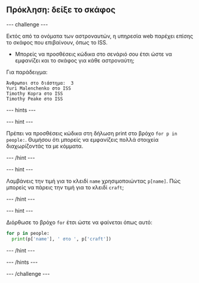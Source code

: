 ## Πρόκληση: δείξε το σκάφος

--- challenge ---

Εκτός από τα ονόματα των αστροναυτών, η υπηρεσία web παρέχει επίσης το σκάφος που επιβαίνουν, όπως το ISS.

+ Μπορείς να προσθέσεις κώδικα στο σενάριό σου έτσι ώστε να εμφανίζει και το σκάφος για κάθε αστροναύτη; 

Για παράδειγμα:

    Άνθρωποι στο διάστημα:  3
    Yuri Malenchenko στο ISS
    Timothy Kopra στο ISS
    Timothy Peake στο ISS
    

--- hints ---


--- hint ---

Πρέπει να προσθέσεις κώδικα στη δήλωση print στο βρόχο `for p in people:`. Θυμήσου ότι μπορείς να εμφανίζεις πολλά στοιχεία διαχωρίζοντάς τα με κόμματα.

--- /hint ---

--- hint ---

Λαμβάνεις την τιμή για το κλειδί `name` χρησιμοποιώντας `p[name]`. Πώς μπορείς να πάρεις την τιμή για το κλειδί `craft`;

--- /hint ---

--- hint ---

Διόρθωσε το βρόχο `for` έτσι ώστε να φαίνεται όπως αυτό:

```python
for p in people:
  print(p['name'], ' στο ', p['craft'])
```

--- /hint ---

--- /hints ---

--- /challenge ---